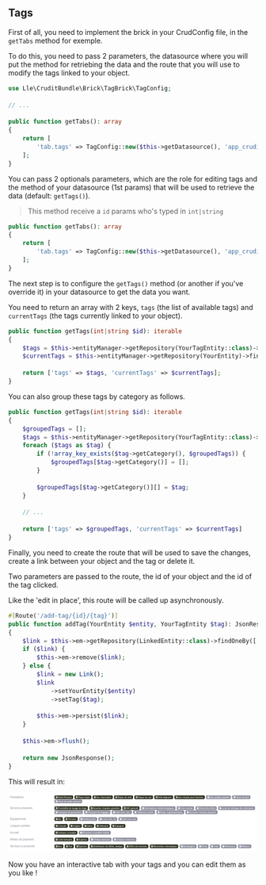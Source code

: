 ## Tags

First of all, you need to implement the brick in your CrudConfig file, in the `getTabs` method for exemple.

To do this, you need to pass 2 parameters, the datasource where you will put the method for retriebing the data and the route that you will use to modify the tags linked to your object.

```php
use Lle\CruditBundle\Brick\TagBrick\TagConfig;

// ...

public function getTabs(): array
{
    return [
        'tab.tags' => TagConfig::new($this->getDatasource(), 'app_crudit_refuge_addtag'),
    ];
}
```

You can pass 2 optionals parameters, which are the role for editing tags and the method of your datasource (1st params) that will be used to retrieve the data (default: `getTags()`).

> This method receive a `id` params who's typed in `int|string`

```php
public function getTabs(): array
{
    return [
        'tab.tags' => TagConfig::new($this->getDatasource(), 'app_crudit_refuge_addtag', 'ROLE_TOTO', 'getSpecialTags'),
    ];
}
```

The next step is to configure the `getTags()` method (or another if you've override it) in your datasource to get the data you want.

You need to return an array with 2 keys, `tags` (the list of available tags) and `currentTags` (the tags currently linked to your object).

```php
public function getTags(int|string $id): iterable
{
    $tags = $this->entityManager->getRepository(YourTagEntity::class)->findAll();
    $currentTags = $this->entityManager->getRepository(YourEntity)->findBy(['your_field' => $id]);
    
    return ['tags' => $tags, 'currentTags' => $currentTags];
}
```

You can also group these tags by category as follows.

```php
public function getTags(int|string $id): iterable
{
    $groupedTags = [];
    $tags = $this->entityManager->getRepository(YourTagEntity::class)->findAll();
    foreach ($tags as $tag) {
        if (!array_key_exists($tag->getCategory(), $groupedTags)) {
            $groupedTags[$tag->getCategory()] = [];
        }
        
        $groupedTags[$tag->getCategory()][] = $tag;
    }
    
    // ...
    
    return ['tags' => $groupedTags, 'currentTags' => $currentTags]
}
```

Finally, you need to create the route that will be used to save the changes, create a link between your object and the tag or delete it.

Two parameters are passed to the route, the id of your object and the id of the tag clicked.

Like the 'edit in place', this route will be called up asynchronously.

```php
#[Route('/add-tag/{id}/{tag}')]
public function addTag(YourEntity $entity, YourTagEntity $tag): JsonResponse
{
    $link = $this->em->getRepository(LinkedEntity::class)->findOneBy(['your_entity' => $entity, 'tag' => $tag]);
    if ($link) {
        $this->em->remove($link);
    } else {
        $link = new Link();
        $link
            ->setYourEntity($entity)
            ->setTag($tag);
            
        $this->em->persist($link);
    }
    
    $this->em->flush();
    
    return new JsonResponse();
}
```

This will result in:

![](../img/tags.png)

Now you have an interactive tab with your tags and you can edit them as you like !
